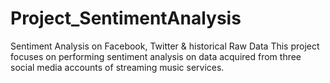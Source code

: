 # Project_SentimentAnalysis
Sentiment Analysis on Facebook, Twitter &amp; historical Raw Data
This project focuses on performing sentiment analysis on data acquired from three social media accounts of streaming music services.
